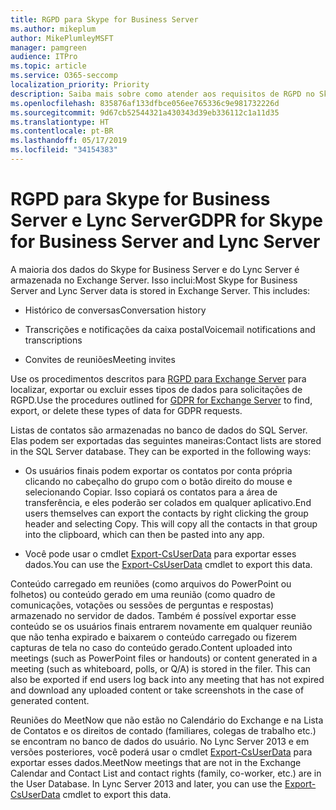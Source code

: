 ```yaml
---
title: RGPD para Skype for Business Server
ms.author: mikeplum
author: MikePlumleyMSFT
manager: pamgreen
audience: ITPro
ms.topic: article
ms.service: O365-seccomp
localization_priority: Priority
description: Saiba mais sobre como atender aos requisitos de RGPD no Skype for Business Server e no Lync Server.
ms.openlocfilehash: 835876af133dfbce056ee765336c9e981732226d
ms.sourcegitcommit: 9d67cb52544321a430343d39eb336112c1a11d35
ms.translationtype: HT
ms.contentlocale: pt-BR
ms.lasthandoff: 05/17/2019
ms.locfileid: "34154383"
---
```

# <a name="gdpr-for-skype-for-business-server-and-lync-server"></a><span data-ttu-id="cb3b3-103">RGPD para Skype for Business Server e Lync Server</span><span class="sxs-lookup"><span data-stu-id="cb3b3-103">GDPR for Skype for Business Server and Lync Server</span></span>

<span data-ttu-id="cb3b3-p101">A maioria dos dados do Skype for Business Server e do Lync Server é armazenada no Exchange Server. Isso inclui:</span><span class="sxs-lookup"><span data-stu-id="cb3b3-p101">Most Skype for Business Server and Lync Server data is stored in Exchange Server. This includes:</span></span>

-   <span data-ttu-id="cb3b3-106">Histórico de conversas</span><span class="sxs-lookup"><span data-stu-id="cb3b3-106">Conversation history</span></span>

-   <span data-ttu-id="cb3b3-107">Transcrições e notificações da caixa postal</span><span class="sxs-lookup"><span data-stu-id="cb3b3-107">Voicemail notifications and transcriptions</span></span>

-   <span data-ttu-id="cb3b3-108">Convites de reuniões</span><span class="sxs-lookup"><span data-stu-id="cb3b3-108">Meeting invites</span></span>

<span data-ttu-id="cb3b3-109">Use os procedimentos descritos para [RGPD para Exchange Server](gdpr-for-exchange-server.md) para localizar, exportar ou excluir esses tipos de dados para solicitações de RGPD.</span><span class="sxs-lookup"><span data-stu-id="cb3b3-109">Use the procedures outlined for [GDPR for Exchange Server](gdpr-for-exchange-server.md) to find, export, or delete these types of data for GDPR requests.</span></span>

<span data-ttu-id="cb3b3-p102">Listas de contatos são armazenadas no banco de dados do SQL Server. Elas podem ser exportadas das seguintes maneiras:</span><span class="sxs-lookup"><span data-stu-id="cb3b3-p102">Contact lists are stored in the SQL Server database. They can be exported in the following ways:</span></span>

-   <span data-ttu-id="cb3b3-p103">Os usuários finais podem exportar os contatos por conta própria clicando no cabeçalho do grupo com o botão direito do mouse e selecionando Copiar. Isso copiará os contatos para a área de transferência, e eles poderão ser colados em qualquer aplicativo.</span><span class="sxs-lookup"><span data-stu-id="cb3b3-p103">End users themselves can export the contacts by right clicking the group header and selecting Copy. This will copy all the contacts in that group into the clipboard, which can then be pasted into any app.</span></span>

-   <span data-ttu-id="cb3b3-114">Você pode usar o cmdlet [Export-CsUserData](https://docs.microsoft.com/pt-BR/powershell/module/skype/export-csuserdata) para exportar esses dados.</span><span class="sxs-lookup"><span data-stu-id="cb3b3-114">You can use the [Export-CsUserData](https://docs.microsoft.com/en-us/powershell/module/skype/export-csuserdata) cmdlet to export this data.</span></span>

<span data-ttu-id="cb3b3-p104">Conteúdo carregado em reuniões (como arquivos do PowerPoint ou folhetos) ou conteúdo gerado em uma reunião (como quadro de comunicações, votações ou sessões de perguntas e respostas) armazenado no servidor de dados. Também é possível exportar esse conteúdo se os usuários finais entrarem novamente em qualquer reunião que não tenha expirado e baixarem o conteúdo carregado ou fizerem capturas de tela no caso do conteúdo gerado.</span><span class="sxs-lookup"><span data-stu-id="cb3b3-p104">Content uploaded into meetings (such as PowerPoint files or handouts) or content generated in a meeting (such as whiteboard, polls, or Q/A) is stored in the filer. This can also be exported if end users log back into any meeting that has not expired and download any uploaded content or take screenshots in the case of generated content.</span></span>

<span data-ttu-id="cb3b3-p105">Reuniões do MeetNow que não estão no Calendário do Exchange e na Lista de Contatos e os direitos de contado (familiares, colegas de trabalho etc.) se encontram no banco de dados do usuário. No Lync Server 2013 e em versões posteriores, você poderá usar o cmdlet [Export-CsUserData](https://docs.microsoft.com/pt-BR/powershell/module/skype/export-csuserdata) para exportar esses dados.</span><span class="sxs-lookup"><span data-stu-id="cb3b3-p105">MeetNow meetings that are not in the Exchange Calendar and Contact List and contact rights (family, co-worker, etc.) are in the User Database. In Lync Server 2013 and later, you can use the [Export-CsUserData](https://docs.microsoft.com/en-us/powershell/module/skype/export-csuserdata) cmdlet to export this data.</span></span>
